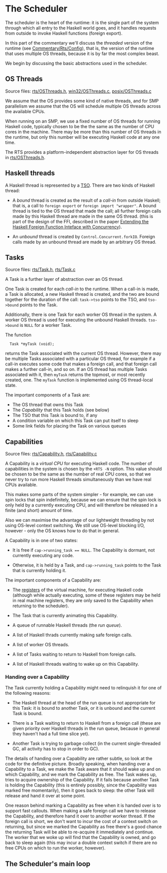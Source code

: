 # The Scheduler


The scheduler is the heart of the runtime: it is the single part of
the system through which all entry to the Haskell world goes, and it
handles requests from outside to invoke Haskell functions (foreign
export).


In this part of the commentary we'll discuss the *threaded* version
of the runtime (see [Commentary/Rts/Config](commentary/rts/config)), that is, the
version of the runtime that uses multiple OS threads, because it is by
far the most complex beast.


We begin by discussing the basic abstractions used in the scheduler.

## OS Threads


Source files: [rts/OSThreads.h](/trac/ghc/browser/ghc/rts/OSThreads.h),
[win32/OSThreads.c](/trac/ghc/browser/ghc/win32/OSThreads.c), [posix/OSThreads.c](/trac/ghc/browser/ghc/posix/OSThreads.c)


We assume that the OS provides some kind of native threads, and for
SMP parallelism we assume that the OS will schedule multiple OS
threads across the available CPUs.  


When running on an SMP, we use a fixed number of OS threads for
running Haskell code, typically chosen to be the the same as the
number of CPU cores in the machine.  There may be more than this
number of OS threads in the runtime, but only this number will be
executing Haskell code at any one time.


The RTS provides a platform-independent abstraction layer for OS
threads in [rts/OSThreads.h](/trac/ghc/browser/ghc/rts/OSThreads.h).

## Haskell threads


A Haskell thread is represented by a
[TSO](commentary/rts/heap-objects#thread-state-objects).  There are
two kinds of Haskell thread:

- A *bound* thread is created as the result of a *call-in* from
  outside Haskell; that is, a call to `foreign export` or
  `foreign import "wrapper"`.  A bound thread is tied to the
  OS thread that made the call; all further foreign calls made by
  this Haskell thread are made in the same OS thread.  (this is part
  of the design of the FFI, described in the paper 
  [ Extending the Haskell Foreign Function Inteface with Concurrency](http://www.haskell.org/~simonmar/papers/conc-ffi.pdf)).

- An *unbound* thread is created by
  `Control.Concurrent.forkIO`.  Foreign calls made by an unbound
  thread are made by an arbitrary OS thread.

## Tasks


Source files: [rts/Task.h](/trac/ghc/browser/ghc/rts/Task.h), [rts/Task.c](/trac/ghc/browser/ghc/rts/Task.c)


A Task is a further layer of abstraction over an OS thread.  


One Task is created for each *call-in* to the runtime.  When a
call-in is made, a Task is allocated, a new Haskell thread is created,
and the two are bound together for the duration of the call:
`task->tso` points to the TSO, and `tso->bound` points to the
Task.


Additionally, there is one Task for each worker OS thread in the
system.  A worker OS thread is used for executing the unbound Haskell
threads.  `tso->bound` is `NULL` for a worker Task.


The function 

```wiki
  Task *myTask (void);
```


returns the Task associated with the current OS thread.  However,
there may be multiple Tasks associated with a particular OS thread,
for example if a call-in executes some code that makes a foreign call,
and that foreign call makes a further call-in, and so on.  If an OS
thread has multiple Tasks associated with it, then `myTask`
returns the topmost, or most recently created, one.  The `myTask`
function is implemented using OS thread-local state.


The important components of a Task are:

- The OS thread that owns this Task
- The *Capability* that this Task holds (see below)
- The TSO that this Task is bound to, if any
- A condition variable on which this Task can put itself to sleep
- Some link fields for placing the Task on various queues

## Capabilities


Source files: [rts/Capability.h](/trac/ghc/browser/ghc/rts/Capability.h), [rts/Capability.c](/trac/ghc/browser/ghc/rts/Capability.c)


A Capability is a *virtual CPU* for executing Haskell code.  The
number of capabilities in the system is chosen by the `+RTS -N`
option.  This value should be chosen to be the same as the number of
real CPU cores, so that we never try to run more Haskell threads
simultaneously than we have real CPUs available.


This makes some parts of the system simpler - for example, we can use
spin locks that spin indefinitely, because we can ensure that the spin
lock is only held by a currently executing CPU, and will therefore be
released in a finite (and short) amount of time.


Also we can maximise the advantage of our lightweight threading by not
using OS-level context switching.  We still use OS-level blocking I/O,
however - only the OS knows how to do that in general.


A Capability is in one of two states:

- It is free if `cap->running_task == NULL`.  The Capability
  is dormant, not currently executing any code.

- Otherwise, it is held by a Task, and `cap->running_task` points
  to the Task that is currently holding it.


The important components of a Capability are:

- The [registers](commentary/rts/haskell-execution#registers) of
  the virtual machine, for executing Haskell code (although while
  actually executing, some of these registers may be held in real
  machine registers, they are only saved to the Capability when
  returning to the scheduler).

- The Task that is currently animating this Capability.

- A queue of runnable Haskell threads (the *run queue*).

- A list of Haskell thrads currently making safe foreign calls.

- A list of worker OS threads.

- A list of Tasks waiting to return to Haskell from foreign calls.

- A list of Haskell threads waiting to wake up on this Capability.

### Handing over a Capability


The Task currently holding a Capability might need to relinquish it
for one of the following reasons:

- The Haskell thread at the head of the run queue is not appropriate
  for this Task: it is bound to another Task, or it is unbound and
  the current Task is bound.

- There is a Task waiting to return to Haskell from a foreign call
  (these are given priority over Haskell threads in the run queue,
  because in general they haven't had a full time slice yet).

- Another Task is trying to garbage collect (in the current
  single-threaded GC, all activity has to stop in order to GC).


The details of handing over a Capability are rather subtle, so look at
the code for the definitive picture.  Broadly speaking, when handing
over a Capability to a Task, we make the Task aware that it should
wake up and on which Capability, and we mark the Capability as free.
The Task wakes up, tries to acquire ownership of the Capability.  If
it fails because another Task is holding the Capability (this is
entirely possibly, since the Capability was marked free momentarily),
then it goes back to sleep: the other Task will release and hand it
over at some point.


One reason behind marking a Capability as free when it is handed over
is to support fast callouts.  When making a safe foreign call we have
to release the Capability, and therefore hand it over to another
worker thread.  If the foreign call is short, we don't want to incur
the cost of a context switch on returning, but since we marked the
Capability as free there's a good chance the returning Task will be
able to re-acquire it immediately and continue.  The worker that we
woke up will find that the Capability is owned, and go back to sleep
again (this may incur a double context switch if there are no free
CPUs on which to run the worker, however).

## The Scheduler's main loop